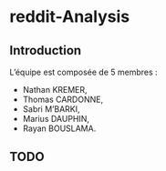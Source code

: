 # reddit-Analysis

## Introduction
L’équipe est composée de 5 membres :
* Nathan KREMER,
* Thomas CARDONNE,
* Sabri M’BARKI,
* Marius DAUPHIN,
* Rayan BOUSLAMA.

## TODO
